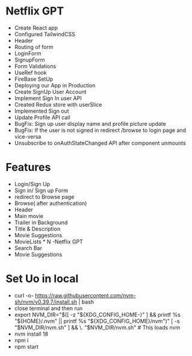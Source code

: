 # Netflix GPT
- Create React app
- Configured TailwindCSS
- Header
- Routing of form
- LoginForm
- SignupForm
- Form Validations
- UseRef hook
- FireBase SetUp
- Deploying our App in Production
- Create SignUp User Account
- Implement Sign In user API
- Created Redux store with userSlice
- Implemented Sign out
- Update Profile API call
- BugFix: Sign up user display name and profile picture update
- BugFix: If the user is not signed in redirect /browse to login page and vice-versa
- Unsubscribe to onAuthStateChanged API after component unmounts

# Features
- Login/Sign Up
 - Sign in/ Sign up Form
 - redirect to Browse page
- Browse( after authentication)
 - Header
 - Main movie
  - Trailer in Background
  - Title & Description
  - Movie Suggestions
   - MovieLists * N
-Netflix GPT
 - Search Bar
 - Movie Suggestions

 # Set Uo in local
 - curl -o- https://raw.githubusercontent.com/nvm-sh/nvm/v0.39.7/install.sh | bash
 - close terminal and then run 
 - export NVM_DIR="$([ -z "${XDG_CONFIG_HOME-}" ] && printf %s "${HOME}/.nvm" || printf %s "${XDG_CONFIG_HOME}/nvm")"
[ -s "$NVM_DIR/nvm.sh" ] && \. "$NVM_DIR/nvm.sh" # This loads nvm
 - nvm install 18
 - npm i
 - npm start